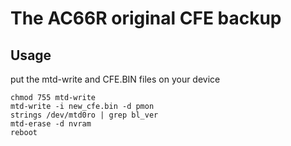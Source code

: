 # The AC66R original CFE backup

## Usage
put the mtd-write and CFE.BIN files on your device

```
chmod 755 mtd-write  
mtd-write -i new_cfe.bin -d pmon  
strings /dev/mtd0ro | grep bl_ver  
mtd-erase -d nvram  
reboot  
```
